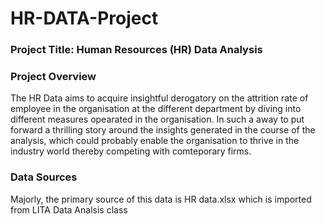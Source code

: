 # HR-DATA-Project

### Project Title: Human Resources (HR) Data Analysis

### Project Overview
The HR Data aims to acquire insightful derogatory on the attrition rate of employee in the organisation at the different department by diving into different measures opearated in the organisation. In such a away to put forward a thrilling story around the insights generated in the course of the analysis, which could probably enable the organisation to thrive in the industry world thereby competing with comteporary firms.

### Data Sources
Majorly, the primary source of this data is HR data.xlsx which is imported from LITA Data Analsis class
